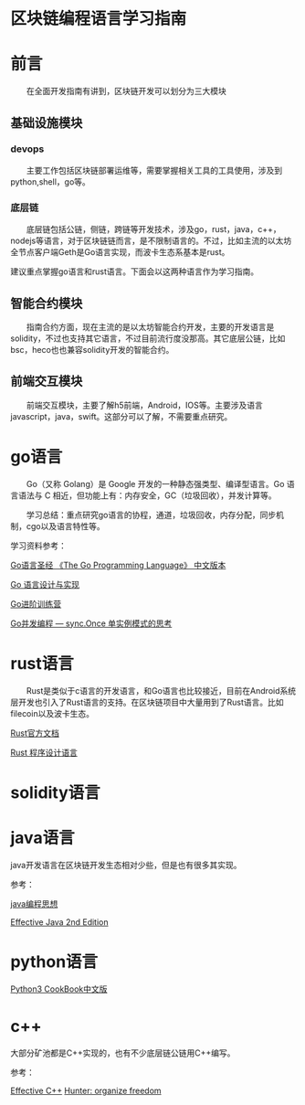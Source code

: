 <h1>区块链编程语言学习指南</h1>


# 前言

  &emsp;&emsp;在全面开发指南有讲到，区块链开发可以划分为三大模块

## 基础设施模块

### devops

  &emsp;&emsp;主要工作包括区块链部署运维等，需要掌握相关工具的工具使用，涉及到python,shell，go等。

### 底层链

  &emsp;&emsp;底层链包括公链，侧链，跨链等开发技术，涉及go，rust，java，c++，nodejs等语言，对于区块链链而言，是不限制语言的。不过，比如主流的以太坊全节点客户端Geth是Go语言实现，而波卡生态系基本是rust。

  建议重点掌握go语言和rust语言。下面会以这两种语言作为学习指南。

## 智能合约模块

  &emsp;&emsp;指南合约方面，现在主流的是以太坊智能合约开发，主要的开发语言是solidity，不过也支持其它语言，不过目前流行度没那高。其它底层公链，比如bsc，heco也也兼容solidity开发的智能合约。

## 前端交互模块

  &emsp;&emsp;前端交互模块，主要了解h5前端，Android，IOS等。主要涉及语言javascript，java，swift。这部分可以了解，不需要重点研究。

# go语言

  &emsp;&emsp;Go（又称 Golang）是 Google 开发的一种静态强类型、编译型语言。Go 语言语法与 C 相近，但功能上有：内存安全，GC（垃圾回收），并发计算等。

  &emsp;&emsp;学习总结：重点研究go语言的协程，通道，垃圾回收，内存分配，同步机制，cgo以及语言特性等。

  学习资料参考：

  [Go语言圣经 《The Go Programming Language》 中文版本](https://docs.hacknode.org/gopl-zh/index.html)

  [Go 语言设计与实现](https://draveness.me/golang/)

  [Go进阶训练营](https://u.geekbang.org/subject/go?utm_source=time_web&utm_medium=menu&utm_term=timewebmenu&utm_identify=geektime&utm_content=menu&utm_campaign=timewebmenu&gk_cus_user_wechat=university)

  [Go并发编程 — sync.Once 单实例模式的思考](https://zhuanlan.zhihu.com/p/357952785)

# rust语言

   &emsp;&emsp;Rust是类似于c语言的开发语言，和Go语言也比较接近，目前在Android系统层开发也引入了Rust语言的支持。在区块链项目中大量用到了Rust语言。比如filecoin以及波卡生态。

   [Rust官方文档](https://www.rust-lang.org/zh-CN/tools/install)

   [Rust 程序设计语言](https://kaisery.github.io/trpl-zh-cn/title-page.html)

# solidity语言

# java语言
   
  java开发语言在区块链开发生态相对少些，但是也有很多其实现。

  参考：

  [java编程思想](https://blog.didispace.com/books/think-in-java/)

  [Effective Java 2nd Edition](https://github.com/HugoMatilla/Effective-JAVA-Summary)

# python语言

  [Python3 CookBook中文版](https://www.kancloud.cn/kancloud/python3-cookbook/47412)

# c++

大部分矿池都是C++实现的，也有不少底层链公链用C++编写。

参考：

  [Effective C++](https://www.kancloud.cn/wizardforcel/effective-cpp)
  [Hunter: organize freedom](https://hunter.readthedocs.io/en/latest/)






